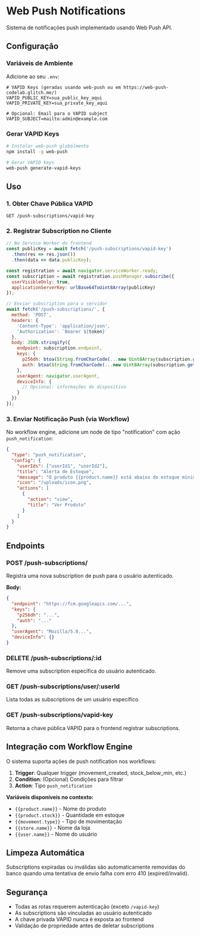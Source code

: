 # Web Push Notifications

Sistema de notificações push implementado usando Web Push API.

## Configuração

### Variáveis de Ambiente

Adicione ao seu `.env`:

```env
# VAPID Keys (geradas usando web-push ou em https://web-push-codelab.glitch.me/)
VAPID_PUBLIC_KEY=sua_public_key_aqui
VAPID_PRIVATE_KEY=sua_private_key_aqui

# Opcional: Email para o VAPID subject
VAPID_SUBJECT=mailto:admin@example.com
```

### Gerar VAPID Keys

```bash
# Instalar web-push globalmente
npm install -g web-push

# Gerar VAPID keys
web-push generate-vapid-keys
```

## Uso

### 1. Obter Chave Pública VAPID

```
GET /push-subscriptions/vapid-key
```

### 2. Registrar Subscription no Cliente

```javascript
// No Service Worker do frontend
const publicKey = await fetch('/push-subscriptions/vapid-key')
  .then(res => res.json())
  .then(data => data.publicKey);

const registration = await navigator.serviceWorker.ready;
const subscription = await registration.pushManager.subscribe({
  userVisibleOnly: true,
  applicationServerKey: urlBase64ToUint8Array(publicKey)
});

// Enviar subscription para o servidor
await fetch('/push-subscriptions/', {
  method: 'POST',
  headers: {
    'Content-Type': 'application/json',
    'Authorization': `Bearer ${token}`
  },
  body: JSON.stringify({
    endpoint: subscription.endpoint,
    keys: {
      p256dh: btoa(String.fromCharCode(...new Uint8Array(subscription.getKey('p256dh')))),
      auth: btoa(String.fromCharCode(...new Uint8Array(subscription.getKey('auth'))))
    },
    userAgent: navigator.userAgent,
    deviceInfo: {
      // Opcional: informações do dispositivo
    }
  })
});
```

### 3. Enviar Notificação Push (via Workflow)

No workflow engine, adicione um node de tipo "notification" com ação `push_notification`:

```json
{
  "type": "push_notification",
  "config": {
    "userIds": ["userId1", "userId2"],
    "title": "Alerta de Estoque",
    "message": "O produto {{product.name}} está abaixo do estoque mínimo!",
    "icon": "/uploads/icon.png",
    "actions": [
      {
        "action": "view",
        "title": "Ver Produto"
      }
    ]
  }
}
```

## Endpoints

### POST /push-subscriptions/
Registra uma nova subscription de push para o usuário autenticado.

**Body:**
```json
{
  "endpoint": "https://fcm.googleapis.com/...",
  "keys": {
    "p256dh": "...",
    "auth": "..."
  },
  "userAgent": "Mozilla/5.0...",
  "deviceInfo": {}
}
```

### DELETE /push-subscriptions/:id
Remove uma subscription específica do usuário autenticado.

### GET /push-subscriptions/user/:userId
Lista todas as subscriptions de um usuário específico.

### GET /push-subscriptions/vapid-key
Retorna a chave pública VAPID para o frontend registrar subscriptions.

## Integração com Workflow Engine

O sistema suporta ações de push notification nos workflows:

1. **Trigger**: Qualquer trigger (movement_created, stock_below_min, etc.)
2. **Condition**: (Opcional) Condições para filtrar
3. **Action**: Tipo `push_notification`

**Variáveis disponíveis no contexto:**
- `{{product.name}}` - Nome do produto
- `{{product.stock}}` - Quantidade em estoque
- `{{movement.type}}` - Tipo de movimentação
- `{{store.name}}` - Nome da loja
- `{{user.name}}` - Nome do usuário

## Limpeza Automática

Subscriptions expiradas ou inválidas são automaticamente removidas do banco quando uma tentativa de envio falha com erro 410 (expired/invalid).

## Segurança

- Todas as rotas requerem autenticação (exceto `/vapid-key`)
- As subscriptions são vinculadas ao usuário autenticado
- A chave privada VAPID nunca é exposta ao frontend
- Validação de propriedade antes de deletar subscriptions

